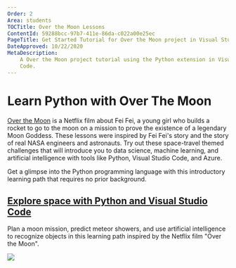 ```yaml
---
Order: 2
Area: students
TOCTitle: Over the Moon Lessons
ContentId: 59288bcc-97b7-411e-86da-c022a00e25ec
PageTitle: Get Started Tutorial for Over the Moon project in Visual Studio Code
DateApproved: 10/22/2020
MetaDescription:
    A Over the Moon project tutorial using the Python extension in Visual Studio
    Code.
---
```


# Learn Python with Over The Moon

[Over the Moon](https://www.youtube.com/watch?v=26DIABx44Tw) is a Netflix film
about Fei Fei, a young girl who builds a rocket to go to the moon on a mission
to prove the existence of a legendary Moon Goddess. These lessons were inspired
by Fei Fei's story and the story of real NASA engineers and astronauts. Try out
these space-travel themed challenges that will introduce you to data science,
machine learning, and artificial intelligence with tools like Python, Visual
Studio Code, and Azure.

Get a glimpse into the Python programming language with this introductory
learning path that requires no prior background.

<div class="module">
    <div class="info">
        <a href="https://learn.microsoft.com/training/paths/explore-space-using-python/?WT.mc_id=python-0000-cxa"><h2 class="title faux-h3">Explore space with Python and Visual Studio Code</h2></a>
    </div>
    <p class="description">Plan a moon mission, predict meteor showers, and use artificial intelligence to recognize objects in this learning path inspired by the Netflix film "Over the Moon".</p>
    <a href="https://learn.microsoft.com/training/paths/explore-space-using-python/?WT.mc_id=python-0000-cxa" title="Over The Moon module">
        <img src="/assets/learn/students/over-the-moon-python/otm-python.png" aria-hidden="true" class="thumb"/>
    </a>
</div><br/>
